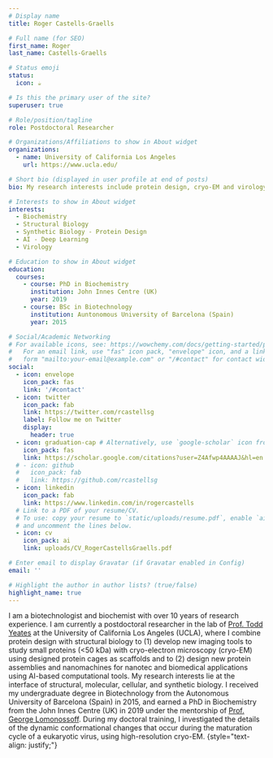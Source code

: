 ```yaml
---
# Display name
title: Roger Castells-Graells

# Full name (for SEO)
first_name: Roger
last_name: Castells-Graells

# Status emoji
status:
  icon: ☕️

# Is this the primary user of the site?
superuser: true

# Role/position/tagline
role: Postdoctoral Researcher

# Organizations/Affiliations to show in About widget
organizations:
  - name: University of California Los Angeles
    url: https://www.ucla.edu/

# Short bio (displayed in user profile at end of posts)
bio: My research interests include protein design, cryo-EM and virology.

# Interests to show in About widget
interests:
  - Biochemistry
  - Structural Biology
  - Synthetic Biology - Protein Design
  - AI - Deep Learning
  - Virology

# Education to show in About widget
education:
  courses:
    - course: PhD in Biochemistry
      institution: John Innes Centre (UK)
      year: 2019
    - course: BSc in Biotechnology
      institution: Auntonomous University of Barcelona (Spain)
      year: 2015

# Social/Academic Networking
# For available icons, see: https://wowchemy.com/docs/getting-started/page-builder/#icons
#   For an email link, use "fas" icon pack, "envelope" icon, and a link in the
#   form "mailto:your-email@example.com" or "/#contact" for contact widget.
social:
  - icon: envelope
    icon_pack: fas
    link: '/#contact'
  - icon: twitter
    icon_pack: fab
    link: https://twitter.com/rcastellsg
    label: Follow me on Twitter
    display:
      header: true
  - icon: graduation-cap # Alternatively, use `google-scholar` icon from `ai` icon pack
    icon_pack: fas
    link: https://scholar.google.com/citations?user=Z4Afwp4AAAAJ&hl=en
  # - icon: github
  #   icon_pack: fab
  #   link: https://github.com/rcastellsg
  - icon: linkedin
    icon_pack: fab
    link: https://www.linkedin.com/in/rogercastells
  # Link to a PDF of your resume/CV.
  # To use: copy your resume to `static/uploads/resume.pdf`, enable `ai` icons in `params.yaml`,
  # and uncomment the lines below.
  - icon: cv
    icon_pack: ai
    link: uploads/CV_RogerCastellsGraells.pdf

# Enter email to display Gravatar (if Gravatar enabled in Config)
email: ''

# Highlight the author in author lists? (true/false)
highlight_name: true
---
```


I am a biotechnologist and biochemist with over 10 years of research experience. 
I am currently a postdoctoral researcher in the lab of [Prof. Todd Yeates](https://yeateslab.mbi.ucla.edu) at the University of California Los Angeles (UCLA), where I combine protein design with structural biology to (1) develop new imaging tools to study small proteins (<50 kDa) with cryo-electron microscopy (cryo-EM) using designed protein cages as scaffolds and to (2) design new protein assemblies and nanomachines for nanotec and biomedical applications using AI-based computational tools. My research interests lie at the interface of structural, molecular, cellular, and synthetic biology. I received my undergraduate degree in Biotechnology from the Autonomous University of Barcelona (Spain) in 2015, and earned a PhD in Biochemistry from the John Innes Centre (UK) in 2019 under the mentorship of [Prof. George Lomonossoff](https://www.jic.ac.uk/people/george-lomonosoff/). During my doctoral training, I investigated the details of the dynamic conformational changes that occur during the maturation cycle of a eukaryotic virus, using high-resolution cryo-EM.
{style="text-align: justify;"}
